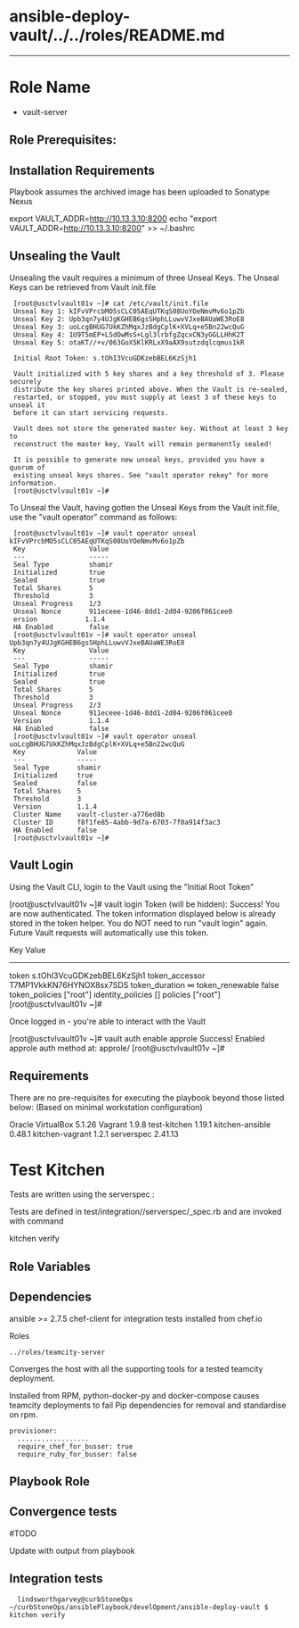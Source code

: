 # ansible-deploy-vault/../../roles/README.md

---
Role Name
=========
  - vault-server

Role Prerequisites:
---------------------


Installation Requirements
----------------------------
Playbook assumes the archived image has been uploaded to Sonatype Nexus

export VAULT_ADDR=http://10.13.3.10:8200
echo "export VAULT_ADDR=http://10.13.3.10:8200" >> ~/.bashrc

Unsealing the Vault
----------------------

Unsealing the vault requires a minimum of three Unseal Keys. The Unseal Keys can be retrieved from Vault init.file

     [root@usctvlvault01v ~]# cat /etc/vault/init.file
     Unseal Key 1: kIFvVPrcbMO5sCLC05AEqUTKqS08UoYOeNmvMv6o1pZb
     Unseal Key 2: Upb3qn7y4UJgKGHEB6gsSHphLLuwvVJxeBAUaWE3RoE8
     Unseal Key 3: uoLcgBHUG7UkKZhMqxJzBdgCplK+XVLq+e5Bn22wcQuG
     Unseal Key 4: 1U9T5mEP+LSdOwMsS+Lgl3lrbfgZqcxCN3yGGLLHhK2T
     Unseal Key 5: otaKT//+v/063GoX5KlKRLxX9aAX9sutzdqlcqmus1kR

     Initial Root Token: s.tOhI3VcuGDKzebBEL6KzSjh1

     Vault initialized with 5 key shares and a key threshold of 3. Please securely
     distribute the key shares printed above. When the Vault is re-sealed,
     restarted, or stopped, you must supply at least 3 of these keys to unseal it
     before it can start servicing requests.

     Vault does not store the generated master key. Without at least 3 key to
     reconstruct the master key, Vault will remain permanently sealed!

     It is possible to generate new unseal keys, provided you have a quorum of
     existing unseal keys shares. See "vault operator rekey" for more information.
     [root@usctvlvault01v ~]#


To Unseal the Vault, having gotten the Unseal Keys from the Vault init.file, use the "vault operator" command as follows:

     [root@usctvlvault01v ~]# vault operator unseal kIFvVPrcbMO5sCLC05AEqUTKqS08UoYOeNmvMv6o1pZb
     Key                Value
     ---                -----
     Seal Type          shamir
     Initialized        true
     Sealed             true
     Total Shares       5
     Threshold          3
     Unseal Progress    1/3
     Unseal Nonce       911eceee-1d46-8dd1-2d04-9206f061cee0
     ersion            1.1.4
     HA Enabled         false
     [root@usctvlvault01v ~]# vault operator unseal Upb3qn7y4UJgKGHEB6gsSHphLLuwvVJxeBAUaWE3RoE8
     Key                Value
     ---                -----
     Seal Type          shamir
     Initialized        true
     Sealed             true
     Total Shares       5
     Threshold          3
     Unseal Progress    2/3
     Unseal Nonce       911eceee-1d46-8dd1-2d04-9206f061cee0
     Version            1.1.4
     HA Enabled         false
     [root@usctvlvault01v ~]# vault operator unseal uoLcgBHUG7UkKZhMqxJzBdgCplK+XVLq+e5Bn22wcQuG
     Key             Value
     ---             -----
     Seal Type       shamir
     Initialized     true
     Sealed          false
     Total Shares    5
     Threshold       3
     Version         1.1.4
     Cluster Name    vault-cluster-a776ed8b
     Cluster ID      f8f1fe85-4abb-9d7a-6703-7f0a914f3ac3
     HA Enabled      false
     [root@usctvlvault01v ~]#



Vault Login
----------------------

Using the Vault CLI, login to the Vault using the "Initial Root Token"

  [root@usctvlvault01v ~]# vault login
  Token (will be hidden):
  Success! You are now authenticated. The token information displayed below
  is already stored in the token helper. You do NOT need to run "vault login"
  again. Future Vault requests will automatically use this token.

  Key                  Value
  ---                  -----
  token                s.tOhI3VcuGDKzebBEL6KzSjh1
  token_accessor       T7MP1VkkKN76HYNOX8sx7SDS
  token_duration       ∞
  token_renewable      false
  token_policies       ["root"]
  identity_policies    []
  policies             ["root"]
  [root@usctvlvault01v ~]#

Once logged in - you're able to interact with the Vault

  [root@usctvlvault01v ~]# vault auth enable approle
  Success! Enabled approle auth method at: approle/
  [root@usctvlvault01v ~]#

Requirements
------------
There are no pre-requisites for executing the playbook beyond those listed below: (Based on minimal workstation configuration)

   Oracle VirtualBox 5.1.26
   Vagrant 1.9.8
   test-kitchen 1.19.1
   kitchen-ansible 0.48.1
   kitchen-vagrant 1.2.1
   serverspec 2.41.13

Test Kitchen
============
Tests are written using the serverspec :

Tests are defined in test/integration/<role>/serverspec/<role>_spec.rb and
are invoked with command

   kitchen verify

Role Variables
--------------



Dependencies
------------
ansible >= 2.7.5
chef-client for integration tests
    installed from chef.io

Roles

    ../roles/teamcity-server

Converges the host with all the supporting tools for a tested teamcity deployment.

Installed from RPM, python-docker-py and docker-compose causes teamcity deployments to fail
Pip dependencies for removal and standardise on rpm.

    provisioner:
      ..................
      require_chef_for_busser: true
      require_ruby_for_busser: false

Playbook Role
----------------

Convergence tests
--------------------

#TODO

Update with output from playbook

  Integration tests
  --------------------
      lindsworthgarvey@curbStoneOps ~/curbStoneOps/ansiblePlaybook/develOpment/ansible-deploy-vault $ kitchen verify
